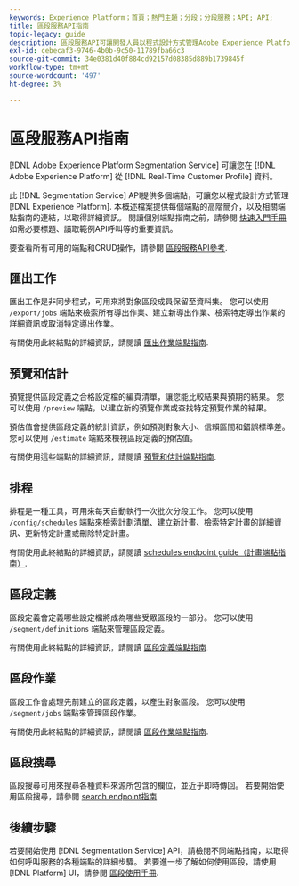 ```yaml
---
keywords: Experience Platform；首頁；熱門主題；分段；分段服務；API; API;
title: 區段服務API指南
topic-legacy: guide
description: 區段服務API可讓開發人員以程式設計方式管理Adobe Experience Platform中的區段作業。 請遵循本指南以了解如何使用 API 執行關鍵作業。
exl-id: cebecaf3-9746-4b0b-9c50-11789fba66c3
source-git-commit: 34e0381d40f884cd92157d08385d889b1739845f
workflow-type: tm+mt
source-wordcount: '497'
ht-degree: 3%

---
```


# 區段服務API指南

[!DNL Adobe Experience Platform Segmentation Service] 可讓您在 [!DNL Adobe Experience Platform] 從 [!DNL Real-Time Customer Profile] 資料。

此 [!DNL Segmentation Service] API提供多個端點，可讓您以程式設計方式管理 [!DNL Experience Platform]. 本概述檔案提供每個端點的高階簡介，以及相關端點指南的連結，以取得詳細資訊。 閱讀個別端點指南之前，請參閱 [快速入門手冊](./getting-started.md) 如需必要標題、讀取範例API呼叫等的重要資訊。

要查看所有可用的端點和CRUD操作，請參閱 [區段服務API參考](https://www.adobe.io/experience-platform-apis/references/segmentation/).

<!-- ## Audiences

Audiences are a collection of people who share similar behaviors and/or characteristics. These can be generated either by using Platform or from external sources. You can use the `/audiences` endpoint to retrieve all audiences, create a new audience, retrieve details of a specific audience, update a specific audience, or delete a specific audience.

For more information on using this endpoint, please read the [audiences endpoint guide](./audiences.md). -->

## 匯出工作

匯出工作是非同步程式，可用來將對象區段成員保留至資料集。 您可以使用 `/export/jobs` 端點來檢索所有導出作業、建立新導出作業、檢索特定導出作業的詳細資訊或取消特定導出作業。

有關使用此終結點的詳細資訊，請閱讀 [匯出作業端點指南](./export-jobs.md).

## 預覽和估計

預覽提供區段定義之合格設定檔的編頁清單，讓您能比較結果與預期的結果。 您可以使用 `/preview` 端點，以建立新的預覽作業或查找特定預覽作業的結果。

預估值會提供區段定義的統計資訊，例如預測對象大小、信賴區間和錯誤標準差。 您可以使用 `/estimate` 端點來檢視區段定義的預估值。

有關使用這些端點的詳細資訊，請閱讀 [預覽和估計端點指南](./previews-and-estimates.md).

## 排程

排程是一種工具，可用來每天自動執行一次批次分段工作。 您可以使用 `/config/schedules` 端點來檢索計劃清單、建立新計畫、檢索特定計畫的詳細資訊、更新特定計畫或刪除特定計畫。

有關使用此終結點的詳細資訊，請閱讀 [schedules endpoint guide（計畫端點指南）](./schedules.md).

## 區段定義

區段定義會定義哪些設定檔將成為哪些受眾區段的一部分。 您可以使用 `/segment/definitions` 端點來管理區段定義。

有關使用此終結點的詳細資訊，請閱讀 [區段定義端點指南](./segment-definitions.md).

## 區段作業

區段工作會處理先前建立的區段定義，以產生對象區段。 您可以使用 `/segment/jobs` 端點來管理區段作業。

有關使用此終結點的詳細資訊，請閱讀 [區段作業端點指南](./segment-jobs.md).

## 區段搜尋

區段搜尋可用來搜尋各種資料來源所包含的欄位，並近乎即時傳回。 若要開始使用區段搜尋，請參閱 [search endpoint指南](segment-search.md)

## 後續步驟

若要開始使用 [!DNL Segmentation Service] API，請檢閱不同端點指南，以取得如何呼叫服務的各種端點的詳細步驟。 若要進一步了解如何使用區段，請使用 [!DNL Platform] UI，請參閱 [區段使用手冊](../ui/overview.md).
